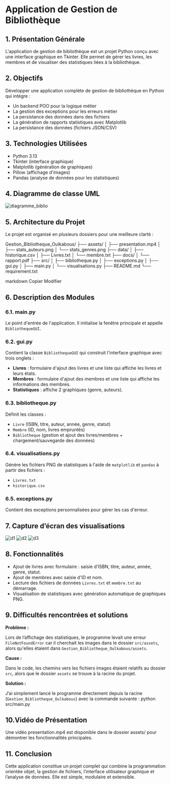 # Application de Gestion de Bibliothèque

## 1. Présentation Générale

L'application de gestion de bibliothèque est un projet Python conçu avec une interface graphique en Tkinter. Elle permet de gérer les livres, les membres et de visualiser des statistiques liées à la bibliothèque.

## 2. Objectifs

Développer une application complète de gestion de bibliothèque en Python qui intègre :

- Un backend POO pour la logique métier
- La gestion des exceptions pour les erreurs métier
- La persistance des données dans des fichiers
- La génération de rapports statistiques avec Matplotlib
- La persistance des données (fichiers JSON/CSV)

## 3. Technologies Utilisées

- Python 3.13
- Tkinter (interface graphique)
- Matplotlib (génération de graphiques)
- Pillow (affichage d'images)
- Pandas (analyse de données pour les statistiques)

## 4. Diagramme de classe UML

![diagramme_biblio](../assets/diagramme_biblio.png)

## 5. Architecture du Projet

Le projet est organisé en plusieurs dossiers pour une meilleure clarté :

Gestion_Bibliotheque_Oulkabous/
├── assets/
│ ├── presentation.mp4
│ ├── stats_auteurs.png
│ └── stats_genres.png
├── data/
│ ├── historique.csv
│ ├── Livres.txt
│ └── membre.txt
├── docs/
│ └── rapport.pdf
├── src/
│ ├── bibliotheque.py
│ ├── exceptions.py
│ ├── gui.py
│ ├── main.py
│ └── visualisations.py
├── README.md
└── requirement.txt

markdown
Copier
Modifier

## 6. Description des Modules

### 6.1. main.py

Le point d'entrée de l'application. Il initialise la fenêtre principale et appelle `BibliothequeGUI`.

### 6.2. gui.py

Contient la classe `BibliothequeGUI` qui construit l'interface graphique avec trois onglets :

- **Livres** : formulaire d'ajout des livres et une liste qui affiche les livres et leurs états.
- **Membres** : formulaire d'ajout des membres et une liste qui affiche les informations des membres.
- **Statistiques** : affiche 2 graphiques (genre, auteurs).

### 6.3. bibliotheque.py

Définit les classes :

- `Livre` (ISBN, titre, auteur, année, genre, statut)
- `Membre` (ID, nom, livres empruntés)
- `Bibliotheque` (gestion et ajout des livres/membres + chargement/sauvegarde des données)

### 6.4. visualisations.py

Génère les fichiers PNG de statistiques à l'aide de `matplotlib` et `pandas` à partir des fichiers :

- `Livres.txt`
- `historique.csv`

### 6.5. exceptions.py

Contient des exceptions personnalisées pour gérer les cas d'erreur.

## 7. Capture d’écran des visualisations

![d1](../assets/d1.png)
![d2](../assets/d2.png)
![d3](../assets/d3.png)

## 8. Fonctionnalités

- Ajout de livres avec formulaire : saisie d’ISBN, titre, auteur, année, genre, statut.
- Ajout de membres avec saisie d'ID et nom.
- Lecture des fichiers de données `Livres.txt` et `membre.txt` au démarrage.
- Visualisation de statistiques avec génération automatique de graphiques PNG.

## 9. Difficultés rencontrées et solutions

**Problème :**

Lors de l’affichage des statistiques, le programme levait une erreur `FileNotFoundError` car il cherchait les images dans le dossier `src/assets`, alors qu'elles étaient dans `Gestion_Bibliotheque_Oulkabous/assets`.

**Cause :**

Dans le code, les chemins vers les fichiers images étaient relatifs au dossier `src`, alors que le dossier `assets` se trouve à la racine du projet.

**Solution :**

J’ai simplement lancé le programme directement depuis la racine (`Gestion_Bibliotheque_Oulkabous`) avec la commande suivante :
python src/main.py

## 10.Vidéo de Présentation
Une vidéo presentation.mp4 est disponible dans le dossier assets/ pour démontrer les fonctionnalités principales.

## 11. Conclusion
Cette application constitue un projet complet qui combine la programmation orientée objet, la gestion de fichiers, l’interface utilisateur graphique et l’analyse de données. Elle est simple, modulaire et extensible.